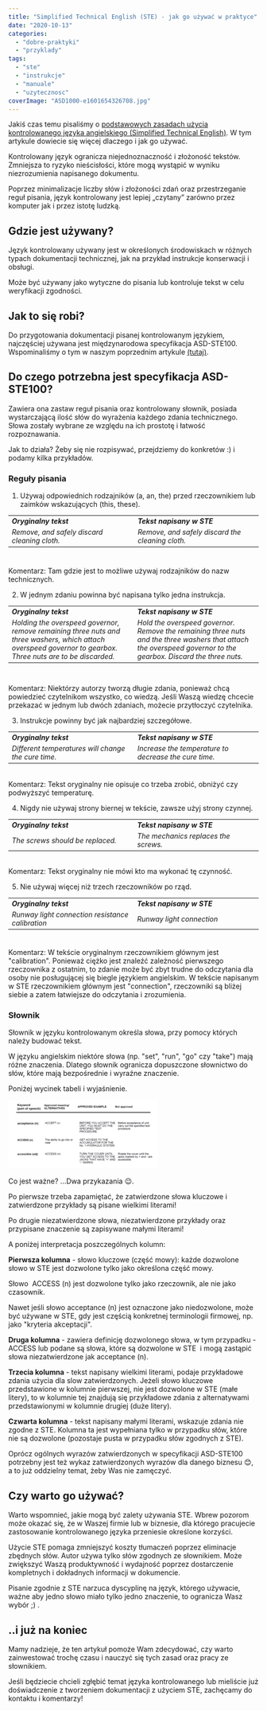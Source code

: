 ```yaml
---
title: "Simplified Technical English (STE) - jak go używać w praktyce"
date: "2020-10-13"
categories:
  - "dobre-praktyki"
  - "przyklady"
tags:
  - "ste"
  - "instrukcje"
  - "manuale"
  - "uzytecznosc"
coverImage: "ASD1000-e1601654326708.jpg"
---
```


Jakiś czas temu pisaliśmy o [podstawowych zasadach użycia kontrolowanego języka angielskiego (Simplified Technical English)](http://techwriter.pl/simplified-technical-english-wprowadzenie/). W tym artykule dowiecie się więcej dlaczego i jak go używać.

Kontrolowany język ogranicza niejednoznaczność i złożoność tekstów. Zmniejsza to ryzyko nieścisłości, które mogą wystąpić w wyniku niezrozumienia napisanego dokumentu.

Poprzez minimalizacje liczby słów i złożoności zdań oraz przestrzeganie reguł pisania, język kontrolowany jest lepiej „czytany” zarówno przez komputer jak i przez istotę ludzką.

## Gdzie jest używany?

Język kontrolowany używany jest w określonych środowiskach w różnych typach dokumentacji technicznej, jak na przykład instrukcje konserwacji i obsługi.

Może być używany jako wytyczne do pisania lub kontroluje tekst w celu weryfikacji zgodności.

## Jak to się robi?

Do przygotowania dokumentacji pisanej kontrolowanym językiem, najczęściej używana jest międzynarodowa specyfikacja ASD-STE100. Wspominaliśmy o tym w naszym poprzednim artykule [(tutaj)](http://techwriter.pl/simplified-technical-english-wprowadzenie/).

## Do czego potrzebna jest specyfikacja ASD-STE100?

Zawiera ona zastaw reguł pisania oraz kontrolowany słownik, posiada wystarczającą ilość słów do wyrażenia każdego zdania technicznego. Słowa zostały wybrane ze względu na ich prostotę i łatwość rozpoznawania.

Jak to działa? Żeby się nie rozpisywać, przejdziemy do konkretów :) i podamy kilka przykładów.

### Reguły pisania

1. Używaj odpowiednich rodzajników (a, an, the) przed rzeczownikiem lub zaimków wskazujących (this, these).

<table class=" aligncenter" style="height: 89px" width="519"><tbody><tr><td style="text-align: left" width="297"><strong><em>Oryginalny tekst</em></strong></td><td style="text-align: left" width="297"><strong><em>Tekst napisany w STE</em></strong></td></tr><tr><td width="297"><em>Remove, and safely discard cleaning cloth.</em></td><td style="text-align: left" width="297"><em>Remove, and safely discard the cleaning cloth.</em></td></tr></tbody></table>

Komentarz: Tam gdzie jest to możliwe używaj rodzajników do nazw technicznych.

2. W jednym zdaniu powinna być napisana tylko jedna instrukcja.

<table class=" aligncenter" style="height: 143px" width="518"><tbody><tr><td width="297"><strong><em>Oryginalny tekst</em></strong></td><td width="297"><strong><em>Tekst napisany w STE</em></strong></td></tr><tr><td width="297"><em>Holding the overspeed governor, remove remaining three nuts and three washers, which attach overspeed governor to gearbox. Three nuts are to be discarded.</em></td><td width="297"><em>Hold the overspeed governor. Remove the remaining three nuts and the three washers that attach the overspeed governor to the gearbox. Discard the three nuts.</em></td></tr></tbody></table>

Komentarz: Niektórzy autorzy tworzą długie zdania, ponieważ chcą powiedzieć czytelnikom wszystko, co wiedzą. Jeśli Waszą wiedzę chcecie przekazać w jednym lub dwóch zdaniach, możecie przytłoczyć czytelnika.

3. Instrukcje powinny być jak najbardziej szczegółowe.

<table class=" aligncenter" style="height: 83px" width="517"><tbody><tr><td width="297"><strong><em>Oryginalny tekst</em></strong></td><td width="297"><strong><em>Tekst napisany w STE</em></strong></td></tr><tr><td width="297"><em>Different temperatures will change the cure time.</em></td><td width="297"><em>Increase the temperature to decrease the cure time.</em></td></tr></tbody></table>

Komentarz: Tekst oryginalny nie opisuje co trzeba zrobić, obniżyć czy podwyższyć temperaturę.

4. Nigdy nie używaj strony biernej w tekście, zawsze użyj strony czynnej.

<table class=" aligncenter" style="height: 82px" width="520"><tbody><tr><td style="text-align: left" width="297"><strong><em>Oryginalny tekst</em></strong></td><td width="297"><strong><em>Tekst napisany w STE</em></strong></td></tr><tr><td width="297"><em>The screws should be replaced.</em></td><td width="297"><em>The mechanics replaces the screws.</em></td></tr></tbody></table>

Komentarz: Tekst oryginalny nie mówi kto ma wykonać tę czynność.

5. Nie używaj więcej niż trzech rzeczowników po rząd.

<table class=" aligncenter" style="height: 87px" width="523"><tbody><tr><td width="297"><strong><em>Oryginalny tekst</em></strong></td><td width="297"><strong><em>Tekst napisany w STE</em></strong></td></tr><tr><td width="297"><em>Runway light connection resistance calibration</em></td><td width="297"><em>Runway light connection</em></td></tr></tbody></table>

Komentarz: W tekście oryginalnym rzeczownikiem głównym jest "calibration". Ponieważ ciężko jest znaleźć zależność pierwszego rzeczownika z ostatnim, to zdanie może być zbyt trudne do odczytania dla osoby nie posługującej się biegle językiem angielskim. W tekście napisanym w STE rzeczownikiem głównym jest "connection", rzeczowniki są bliżej siebie a zatem łatwiejsze do odczytania i zrozumienia.

### Słownik

Słownik w języku kontrolowanym określa słowa, przy pomocy których należy budować tekst.

W języku angielskim niektóre słowa (np. "set", "run", "go" czy "take") mają różne znaczenia. Dlatego słownik ogranicza dopuszczone słownictwo do słów, które mają bezpośrednie i wyraźne znaczenie.

Poniżej wycinek tabeli i wyjaśnienie.

[![](images/STE-300x138.png)](http://techwriter.pl/wp-content/uploads/2020/10/STE.png)

Co jest ważne? ...Dwa przykazania 😉.

Po pierwsze trzeba zapamiętać, że zatwierdzone słowa kluczowe i zatwierdzone przykłady są pisane wielkimi literami!

Po drugie niezatwierdzone słowa, niezatwierdzone przykłady oraz przypisane znaczenie są zapisywane małymi literami!

A poniżej interpretacja poszczególnych kolumn:

**Pierwsza kolumna** - słowo kluczowe (część mowy): każde dozwolone słowo w STE jest dozwolone tylko jako określona część mowy.

Słowo  ACCESS (n) jest dozwolone tylko jako rzeczownik, ale nie jako czasownik.

Nawet jeśli słowo acceptance (n) jest oznaczone jako niedozwolone, może być używane w STE, gdy jest częścią konkretnej terminologii firmowej, np. jako "kryteria akceptacji".

**Druga kolumna** - zawiera definicję dozwolonego słowa, w tym przypadku - ACCESS lub podane są słowa, które są dozwolone w STE  i mogą zastąpić słowa niezatwierdzone jak acceptance (n).

**Trzecia kolumna** - tekst napisany wielkimi literami, podaje przykładowe zdania użycia dla slow zatwierdzonych. Jeżeli słowo kluczowe przedstawione w kolumnie pierwszej, nie jest dozwolone w STE (małe litery), to w kolumnie tej znajdują się przykładowe zdania z alternatywami przedstawionymi w kolumnie drugiej (duże litery).

**Czwarta kolumna** - tekst napisany małymi literami, wskazuje zdania nie zgodne z STE. Kolumna ta jest wypełniana tylko w przypadku słów, które nie są dozwolone (pozostaje pusta w przypadku słów zgodnych z STE).

Oprócz ogólnych wyrazów zatwierdzonych w specyfikacji ASD-STE100 potrzebny jest też wykaz zatwierdzonych wyrazów dla danego biznesu 😊, a to już oddzielny temat, żeby Was nie zamęczyć.

## Czy warto go używać?

Warto wspomnieć, jakie mogą być zalety używania STE. Wbrew pozorom może okazać się, że w Waszej firmie lub w biznesie, dla którego pracujecie zastosowanie kontrolowanego języka przeniesie określone korzyści.

Użycie STE pomaga zmniejszyć koszty tłumaczeń poprzez eliminacje zbędnych słów. Autor używa tylko słów zgodnych ze słownikiem. Może zwiększyć Waszą produktywność i wydajność poprzez dostarczenie kompletnych i dokładnych informacji w dokumencie.

Pisanie zgodnie z STE narzuca dyscyplinę na język, którego używacie, ważne aby jedno słowo miało tylko jedno znaczenie, to ogranicza Wasz wybór ;) .

## ..i już na koniec

Mamy nadzieje, że ten artykuł pomoże Wam zdecydować, czy warto zainwestować trochę czasu i nauczyć się tych zasad oraz pracy ze słownikiem.

Jeśli będziecie chcieli zgłębić temat języka kontrolowanego lub mieliście już doświadczenie z tworzeniem dokumentacji z użyciem STE, zachęcamy do kontaktu i komentarzy!
